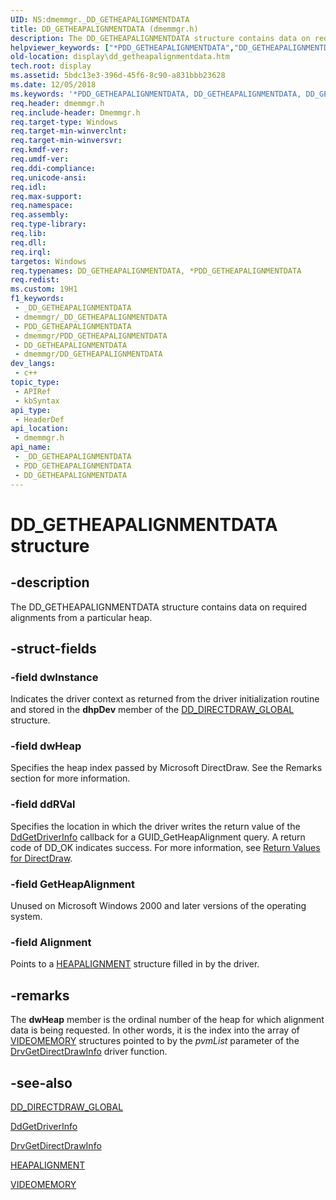 ```yaml
---
UID: NS:dmemmgr._DD_GETHEAPALIGNMENTDATA
title: DD_GETHEAPALIGNMENTDATA (dmemmgr.h)
description: The DD_GETHEAPALIGNMENTDATA structure contains data on required alignments from a particular heap.
helpviewer_keywords: ["*PDD_GETHEAPALIGNMENTDATA","DD_GETHEAPALIGNMENTDATA","DD_GETHEAPALIGNMENTDATA structure [Display Devices]","PDD_GETHEAPALIGNMENTDATA","PDD_GETHEAPALIGNMENTDATA structure pointer [Display Devices]","ddstrcts_f3e28642-cebe-4512-9ef4-20cc707a4459.xml","display.dd_getheapalignmentdata","dmemmgr/DD_GETHEAPALIGNMENTDATA","dmemmgr/PDD_GETHEAPALIGNMENTDATA"]
old-location: display\dd_getheapalignmentdata.htm
tech.root: display
ms.assetid: 5bdc13e3-396d-45f6-8c90-a831bbb23628
ms.date: 12/05/2018
ms.keywords: '*PDD_GETHEAPALIGNMENTDATA, DD_GETHEAPALIGNMENTDATA, DD_GETHEAPALIGNMENTDATA structure [Display Devices], PDD_GETHEAPALIGNMENTDATA, PDD_GETHEAPALIGNMENTDATA structure pointer [Display Devices], ddstrcts_f3e28642-cebe-4512-9ef4-20cc707a4459.xml, display.dd_getheapalignmentdata, dmemmgr/DD_GETHEAPALIGNMENTDATA, dmemmgr/PDD_GETHEAPALIGNMENTDATA'
req.header: dmemmgr.h
req.include-header: Dmemmgr.h
req.target-type: Windows
req.target-min-winverclnt: 
req.target-min-winversvr: 
req.kmdf-ver: 
req.umdf-ver: 
req.ddi-compliance: 
req.unicode-ansi: 
req.idl: 
req.max-support: 
req.namespace: 
req.assembly: 
req.type-library: 
req.lib: 
req.dll: 
req.irql: 
targetos: Windows
req.typenames: DD_GETHEAPALIGNMENTDATA, *PDD_GETHEAPALIGNMENTDATA
req.redist: 
ms.custom: 19H1
f1_keywords:
 - _DD_GETHEAPALIGNMENTDATA
 - dmemmgr/_DD_GETHEAPALIGNMENTDATA
 - PDD_GETHEAPALIGNMENTDATA
 - dmemmgr/PDD_GETHEAPALIGNMENTDATA
 - DD_GETHEAPALIGNMENTDATA
 - dmemmgr/DD_GETHEAPALIGNMENTDATA
dev_langs:
 - c++
topic_type:
 - APIRef
 - kbSyntax
api_type:
 - HeaderDef
api_location:
 - dmemmgr.h
api_name:
 - _DD_GETHEAPALIGNMENTDATA
 - PDD_GETHEAPALIGNMENTDATA
 - DD_GETHEAPALIGNMENTDATA
---
```


# DD_GETHEAPALIGNMENTDATA structure


## -description

The DD_GETHEAPALIGNMENTDATA structure contains data on required alignments from a particular heap.

## -struct-fields

### -field dwInstance

Indicates the driver context as returned from the driver initialization routine and stored in the <b>dhpDev</b> member of the <a href="/windows/desktop/api/ddrawint/ns-ddrawint-dd_directdraw_global">DD_DIRECTDRAW_GLOBAL</a> structure.

### -field dwHeap

Specifies the heap index passed by Microsoft DirectDraw. See the Remarks section for more information.

### -field ddRVal

Specifies the location in which the driver writes the return value of the <a href="/windows/desktop/api/ddrawint/nc-ddrawint-pdd_getdriverinfo">DdGetDriverInfo</a> callback for a GUID_GetHeapAlignment query. A return code of DD_OK indicates success. For more information, see <a href="/windows-hardware/drivers/display/return-values-for-directdraw">Return Values for DirectDraw</a>.

### -field GetHeapAlignment

Unused on Microsoft Windows 2000 and later versions of the operating system.

### -field Alignment

Points to a <a href="/windows/desktop/api/dmemmgr/ns-dmemmgr-heapalignment">HEAPALIGNMENT</a> structure filled in by the driver.

## -remarks

The <b>dwHeap</b> member is the ordinal number of the heap for which alignment data is being requested. In other words, it is the index into the array of <a href="/windows/desktop/api/ddrawint/ns-ddrawint-videomemory">VIDEOMEMORY</a> structures pointed to by the <i>pvmList</i> parameter of the <a href="/windows/desktop/api/winddi/nf-winddi-drvgetdirectdrawinfo">DrvGetDirectDrawInfo</a> driver function.

## -see-also

<a href="/windows/desktop/api/ddrawint/ns-ddrawint-dd_directdraw_global">DD_DIRECTDRAW_GLOBAL</a>



<a href="/windows/desktop/api/ddrawint/nc-ddrawint-pdd_getdriverinfo">DdGetDriverInfo</a>



<a href="/windows/desktop/api/winddi/nf-winddi-drvgetdirectdrawinfo">DrvGetDirectDrawInfo</a>



<a href="/windows/desktop/api/dmemmgr/ns-dmemmgr-heapalignment">HEAPALIGNMENT</a>



<a href="/windows/desktop/api/ddrawint/ns-ddrawint-videomemory">VIDEOMEMORY</a>

